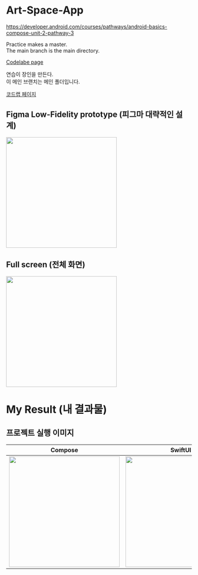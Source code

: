 # Art-Space-App
https://developer.android.com/courses/pathways/android-basics-compose-unit-2-pathway-3

Practice makes a master.   
The main branch is the main directory.   

[Codelabe page](https://developer.android.com/codelabs/basic-android-kotlin-compose-art-space#0)

연습이 장인을 만든다.   
이 메인 브랜치는 메인 폴더입니다.   

[코드랩 페이지](https://developer.android.com/codelabs/basic-android-kotlin-compose-art-space#0)


## Figma Low-Fidelity prototype (피그마 대략적인 설계)
<img src="https://github.com/shwoghk14/Art-Space-App/assets/48680511/20006657-2c0d-456b-8c50-17626fd74d34" width="300" />

## Full screen (전체 화면)
<img src="https://github.com/shwoghk14/Art-Space-App/assets/48680511/a5c73153-567c-45e6-b901-5de4f7e6c9d8" width="300" />

# My Result (내 결과물)
## 프로젝트 실행 이미지
| Compose | SwiftUI |
| :---------------: | :---------------: |
| <img src="https://github.com/shwoghk14/Art-Space-App/assets/48680511/498f6bc0-346e-4919-9b7d-b03b154a053b" width="300" /> | <img src="https://github.com/shwoghk14/Art-Space-App/assets/48680511/512e72e9-3cbf-4268-9469-37d9d704cc20" width="300" /> |

